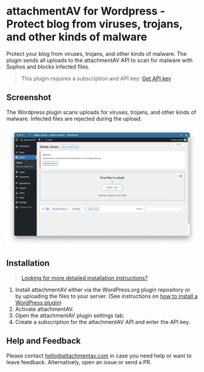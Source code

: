 # attachmentAV for Wordpress - Protect blog from viruses, trojans, and other kinds of malware

Protect your blog from viruses, trojans, and other kinds of malware. The plugin sends all uploads to the attachmentAV API to scan for malware with Sophos and blocks infected files.

> This plugin requires a subscription and API key: [Get API key](https://attachmentav.com/subscribe/wordpress/)

## Screenshot

The Wordpress plugin scans uploads for viruses, trojans, and other kinds of malware. Infected files are rejected during the upload.

![attachmentAV protects from infected uploads](./plugin/assets/screenshot-1.png)

## Installation

> [Looking for more detailed installation instructions?](https://attachmentav.com/help/setup-guide/wordpress.html)

1. Install attachmentAV either via the WordPress.org plugin repository or by uploading the files to your server. (See instructions on [how to install a WordPress plugin](https://www.wpbeginner.com/beginners-guide/step-by-step-guide-to-install-a-wordpress-plugin-for-beginners/))
1. Activate attachmentAV.
1. Open the attachmentAV plugin settings tab.
1. Create a subscription for the attachmentAV API and enter the API key.

## Help and Feedback

Please contact [hello@attachmentav.com](mailto:hello@attachmentav.com) in case you need help or want to leave feedback. Alternatively, open an issue or send a PR.
